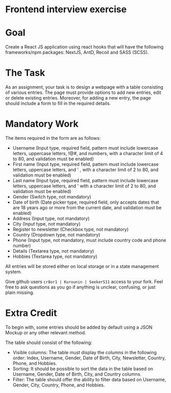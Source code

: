 # Frontend interview exercise


# Goal

Create a React JS application using react hooks that will have the following frameworks/npm packages: NextJS, AntD, Recoil and SASS (SCSS).

# The Task

As an assignment, your task is to design a webpage with a table consisting of various entries. 
The page must provide options to add new entries, edit or delete existing entries. 
Moreover, for adding a new entry, the page should include a form to fill in the required details.


# Mandatory Work

The items required in the form are as follows:

- Username (Input type, required field, pattern must include lowercase letters, uppercase letters, !@#, and numbers, with a character limit of 4 to 80, and validation must be enabled)
- First name (Input type, required field, pattern must include lowercase letters, uppercase letters, and ' , with a character limit of 2 to 80, and validation must be enabled)
- Last name (Input type, required field, pattern must include lowercase letters, uppercase letters, and ' with a character limit of 2 to 80, and validation must be enabled)
- Gender (Switch type, not mandatory)
- Date of birth (Date picker type, required field, only accepts dates that are 18 years ago or more from the current date, and validation must be enabled)
- Address (Input type, not mandatory)
- City (Input type, not mandatory)
- Register to newsletter (Checkbox type, not mandatory)
- Country (Dropdown type, not mandatory)
- Phone (Input type, not mandatory, must include country code and phone number)
- Details (Textarea type, not mandatory)
- Hobbies (Textarea type, not mandatory)

 All entries will be stored either on local storage or in a state management system.

Give github users `cr8or1 | Kurounin | SeekerS11` access to your fork.
Feel free to ask questions as you go if anything is unclear, confusing, or just plain missing.

# Extra Credit

To begin with, some entries should be added by default using a JSON Mockup or any other relevant method. 

The table should consist of the following: 
- Visible columns: The table must display the columns in the following order: Index, Username, Gender, Date of Birth, City, Newsletter, Country, Phone, and Hobbies. 
- Sorting: It should be possible to sort the data in the table based on Username, Gender, Date of Birth, City, and Country columns. 
- Filter: The table should offer the ability to filter data based on Username, Gender, City, Country, Phone, and Hobbies.

